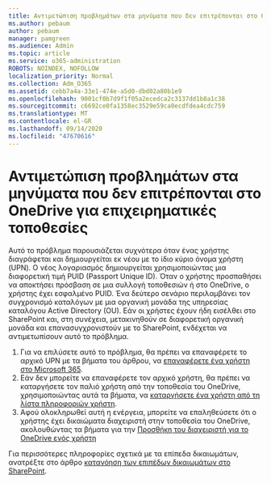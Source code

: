 ```yaml
---
title: Αντιμετώπιση προβλημάτων στα μηνύματα που δεν επιτρέπονται στο OneDrive για επιχειρηματικές τοποθεσίες
ms.author: pebaum
author: pebaum
manager: pamgreen
ms.audience: Admin
ms.topic: article
ms.service: o365-administration
ROBOTS: NOINDEX, NOFOLLOW
localization_priority: Normal
ms.collection: Adm_O365
ms.assetid: cebb7a4a-33e1-474e-a5d0-dbd02a80b1e9
ms.openlocfilehash: 9001cf0b7d9f1f05a2ecedca2c3137dd1b8a1c38
ms.sourcegitcommit: c6692ce0fa1358ec3529e59ca0ecdfdea4cdc759
ms.translationtype: MT
ms.contentlocale: el-GR
ms.lasthandoff: 09/14/2020
ms.locfileid: "47670616"
---
```

# <a name="troubleshooting-access-denied-messages-to-onedrive-for-business-sites"></a>Αντιμετώπιση προβλημάτων στα μηνύματα που δεν επιτρέπονται στο OneDrive για επιχειρηματικές τοποθεσίες

Αυτό το πρόβλημα παρουσιάζεται συχνότερα όταν ένας χρήστης διαγράφεται και δημιουργείται εκ νέου με το ίδιο κύριο όνομα χρήστη (UPN). Ο νέος λογαριασμός δημιουργείται χρησιμοποιώντας μια διαφορετική τιμή PUID (Passport Unique ID). Όταν ο χρήστης προσπαθήσει να αποκτήσει πρόσβαση σε μια συλλογή τοποθεσιών ή στο OneDrive, ο χρήστης έχει εσφαλμένο PUID. Ένα δεύτερο σενάριο περιλαμβάνει τον συγχρονισμό καταλόγων με μια οργανική μονάδα της υπηρεσίας καταλόγου Active Directory (OU). Εάν οι χρήστες έχουν ήδη εισέλθει στο SharePoint και, στη συνέχεια, μετακινηθούν σε διαφορετική οργανική μονάδα και επανασυγχρονιστούν με το SharePoint, ενδέχεται να αντιμετωπίσουν αυτό το πρόβλημα.

1. Για να επιλύσετε αυτό το πρόβλημα, θα πρέπει να επαναφέρετε το αρχικό UPN με τα βήματα του άρθρου, να [επαναφέρετε ένα χρήστη στο Microsoft 365](https://docs.microsoft.com/microsoft-365/admin/add-users/restore-user).
2. Εάν δεν μπορείτε να επαναφέρετε τον αρχικό χρήστη, θα πρέπει να καταργήσετε τον παλιό χρήστη από την τοποθεσία του OneDrive, χρησιμοποιώντας αυτά τα βήματα, να [καταργήσετε ένα χρήστη από τη λίστα πληροφοριών χρήστη](). 
3. Αφού ολοκληρωθεί αυτή η ενέργεια, μπορείτε να επαληθεύσετε ότι ο χρήστης έχει δικαιώματα διαχειριστή στην τοποθεσία του OneDrive, ακολουθώντας τα βήματα για την [Προσθήκη του διαχειριστή για το OneDrive ενός χρήστη](https://docs.microsoft.com/sharepoint/manage-user-profiles)

Για περισσότερες πληροφορίες σχετικά με τα επίπεδα δικαιωμάτων, ανατρέξτε στο άρθρο [κατανόηση των επιπέδων δικαιωμάτων στο SharePoint](https://docs.microsoft.com/sharepoint/understanding-permission-levels).
